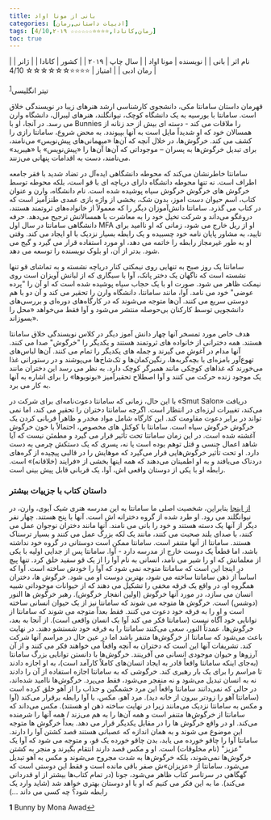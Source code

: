 ```yaml
---
title: بانی از مونا اواد
categories: [ادبیات داستانی,رمان]
tags: [رمان,کانادا,⭐⭐⭐⭐☆☆☆☆☆☆ 4/10,۲۰۱۹]
toc: true
---
```


| نام اثر | بانی |
| نویسنده | مونا اواد |
| سال چاپ | ۲۰۱۹ |
| کشور | کانادا |
| ژانر | رمان ادبی |
| امتیاز | ⭐⭐⭐⭐☆☆☆☆☆☆ 4/10 |

تیتر انگلیسی<sup id="a1">[1](#f1)</sup>

قهرمان داستان سامانتا مکی، دانشجوی کارشناسی ارشد هنرهای زیبا در نویسندگی خلاق است. سامانتا با بورسیه به یک دانشگاه کوچک، نیوانگلند، هنرهای لیبرال، دانشگاه وارن می رسد. در آنجا، او با Bunnies را ملاقات می کند - دسته ای بیش از حد زنانه از همسالان خود که او شدیداً مایل است به آنها بپیوندد. به محض شروع، سامانتا رازی را کشف می کند. خرگوش‌ها، در خلال آنچه که آن‌ها «میهمانی‌های پیش‌نویس» می‌نامند، برای تبدیل خرگوش‌ها به پسران – موجوداتی که آن‌ها آن‌ها را «پیش‌نویس» یا «هیبرید» می‌نامند، دست به اقدامات پنهانی می‌زنند.

سامانتا خاطرنشان می‌کند که محوطه دانشگاهی ایده‌آل در تضاد شدید با فقر جامعه اطراف است. نه تنها محوطه دانشگاه دارای دریاچه ای با قو است، بلکه محوطه توسط خرگوش های خرگوش خرگوش سیاه پوشیده شده است. نام دانشگاه، وارن و عنوان کتاب، اسم حیوان دست اموز، بدون شک، بخشی از واژه بازی عمدی طنزآمیز است که در کتاب می گذرد. سامانتا دانش‌آموزان دیگر را که معمولاً از خانواده‌های ثروتمند هستند، دروغگو می‌داند و شرکت تخیل خود را به معاشرت با همسالانش ترجیح می‌دهد. حرفه دانشگاهی سامانتا در سال اول MFA او از ریل خارج می شود، زمانی که او ناامید برای تایید، به مشاور پایان نامه خود چسبیده و یک رابطه بسیار نزدیک با او ایجاد می کند. وقتی او به طور غیرمجاز رابطه را خاتمه می دهد، او مورد استفاده قرار می گیرد و گیج می شود. بدتر از آن، او بلوک نویسنده را توسعه می دهد.

سامانتا یک روز صبح به تنهایی روی نیمکتی کنار دریاچه نشسته و به تماشای قو تنها نشسته است که ناگهان یک دختر پانک، آوا با سیگاری که از لبانش آویزان است روی نیمکت ظاهر می شود. صورت او با یک حجاب سیاه پوشیده شده است که او آن را "پرده عوضی" خود می نامد. آوا، مانند سامانتا، دانشگاه وارن را تحقیر می کند و آن دو با هم دوستی سریع می کنند. آن‌ها متوجه می‌شوند که در کارگاه‌های دوره‌ای و بررسی‌های دانشجویی توسط کارکنان بی‌حوصله منتشر می‌شود و آوا فقط می‌خواهد «محل را بسوزاند».

هدف خاص مورد تمسخر آنها چهار دانش آموز دیگر در کلاس نویسندگی خلاق سامانتا هستند. همه دخترانی از خانواده های ثروتمند هستند و یکدیگر را "خرگوش" صدا می کنند. آنها مدام در آغوش می گیرند و جمله های یکدیگر را تمام می کنند. آن‌ها لباس‌های تهوع‌آور بامزه‌ای با بچه‌گربه‌ها، رنگین‌کمان‌ها و تک‌شاخ‌ها می‌پوشند و در رستورانی غذا می‌خورند که غذاهای کوچکی مانند همبرگر کوچک دارد. به نظر می رسد این دختران مانند یک موجود زنده حرکت می کنند و آوا اصطلاح تحقیرآمیز «بونوبوها» را برای اشاره به آنها به کار می برد.

با این حال، زمانی که سامانتا دعوت‌نامه‌ای برای شرکت در «Smut Salon» دریافت می‌کند، تغییرات لرزه‌ای در انتظار است. اگرچه سامانتا دختران را تحقیر می کند، اما نمی تواند در برابر دعوت مقاومت کند. این کارگاه شامل مواد مخدر و ظاهراً قربانی کردن یک خرگوش خرگوش سیاه است. سامانتا با کوکتل های مخصوص، احتمالاً با خون خرگوش آغشته شده است. در این زمان سامانتا تحت تأثیر قرار می گیرد و مطمئن نیست که آیا شاهد اعمال جنسی و قتل توهم بوده است یا نه، پسری که یک دستکش چرمی به دست دارد. او تحت تأثیر خرگوش‌هایی قرار می‌گیرد که موهایش را در قالبی پیچیده از گره‌های دردناک می‌بافند و به او اطمینان می‌دهند که همه اینها بخشی از «فرایند (خلاقانه)» است. رابطه او با یکی از دوستان واقعی اش، آوا، یک قربانی قابل پیش بینی است.

### داستان کتاب با جزییات بیشتر

[از اینجا](https://www.reddit.com/r/books/comments/gxaxjw/bunny_by_mona_awad_is_misunderstood_by_many/?rdt=59908)
بنابراین، شخصیت اصلی ما سامانتا به این مدرسه هنری شیک آیوی، وارن، در نیوانگلند می رود. او طرد شده از گروه دخترانه اش است. آنها با پنج هستند. چهار نفر دیگر از آنها یک دسته هستند و خود را بانی می نامند. آنها مانند دختران نوجوان عمل می کنند، با صدای بلند صحبت می کنند، مانند یک لکه بزرگ عمل می کنند و بسیار ترسناک هستند. سامانتا از آنها متنفر است. سامانتا ممکن است دوستانی در گروه خود نداشته باشد، اما قطعاً یک دوست خارج از مدرسه دارد - آوا. سامانتا پس از جدایی اولیه با یکی از معلمانش که او را شیر می نامد، انسانی به نام آوا را از یک قو سفید خلق کرد. تنها پیچ در اینجا این است که سامانتا متوجه نمی شود که آوا را خودش ساخته است. آوا که اساساً از ذهن سامانتا ساخته می شود، بهترین دوست او می شود. خرگوش ها، دختران همگروه او، در واقع یک فرقه مخفی را تشکیل می دهند که از حیوانات موجوداتی شبیه انسان می سازد، در مورد آنها خرگوش (اولین انفجار خرگوش). رهبر خرگوش ها النور (دوشس) است. خرگوش ها متوجه می شوند که سامانتا نیز از یک حیوان انسانی ساخته است و او را به فرقه خود دعوت می کنند. فقط بعداً متوجه می شوند که سامانتا از توانایی خود آگاه نیست (سامانتا فکر می کند آوا یک انسان واقعی است). از آنجا به بعد، خرگوش‌ها، عمدتاً النور، سعی می‌کنند سامانتا را به فرقه خود شستشو دهند. در نهایت باعث می‌شود که سامانتا از خرگوش‌ها متنفر باشد اما در عین حال در مراسم آنها شرکت کند. تشریفات آنها این است که دختران به آنچه واقعاً می خواهند فکر می کنند و از آن آرزوها و حیوان موجودی انسانی می آفرینند. خرگوش‌ها با دانستن توانایی بزرگ سامانتا (به‌جای اینکه سامانتا واقعاً قادر به ایجاد انسان‌های کاملاً کارآمد است)، به او اجازه دادند تا مراسم را برای یک بار رهبری کند. خرگوشی که به سامانتا اجازه استفاده از آن را دادند نه به انسان تبدیل می‌شود و نه منفجر می‌شود، فقط می‌پرد. خرگوش‌ها ناامید شده‌اند، در حالی که نمی‌دانند سامانتا واقعاً این مرد خشمگین و جذاب را از آهو خلق کرده است (سامانتا آهو را زودتر بیرون از خانه دید). مرد آهو، مکس، با آوا رابطه برقرار می‌کند (آوا و مکس به سامانتا نزدیک می‌مانند زیرا در نهایت ساخته ذهن او هستند). مکس می‌داند که سامانتا از خرگوش‌ها متنفر است و همه آن‌ها را به هم می‌زند / همه آنها را شرمنده می‌کند. او در واقع خرگوش ها را در مقابل یکدیگر قرار می دهد. بعداً خرگوش ها متوجه این موضوع می شوند و به همان اندازه که عصبانی هستند قصد کشتن آوا را دارند. سامانتا آوا را چاقو خورده می یابد، بدن چاقو خورده یک قو، و متوجه می شود که آوا یک "عزیز" (نام مخلوقات) است. او و مکس قصد دارند انتقام بگیرند و منجر به کشتن خرگوش‌ها نمی‌شوند، بلکه خرگوش‌ها به شدت مجروح می‌شوند و مکس به آهو تبدیل می‌شود. سامانتا از «عزیزان»ش صفر باقی مانده است و فقط این دوستی است که گهگاهی در سرتاسر کتاب ظاهر می‌شود، جونا (در تمام کتاب‌ها بیشتر از او قدردانی می‌کند). ما به این فکر می کنیم که او با او دوستان بهتری خواهد شد (شاید وارد یک رابطه شود؟ چه کسی می داند ...)

<b id="f1">1</b> <span class="footnote">Bunny by Mona Awad</span>[↩](#a1)
